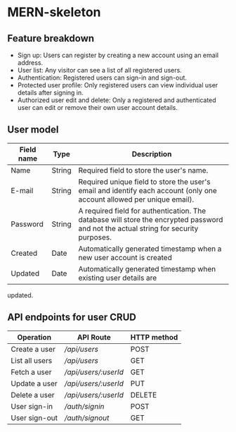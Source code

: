 # MERN-skeleton

## Feature breakdown

- Sign up: Users can register by creating a new account using an email
address.
- User list: Any visitor can see a list of all registered users.
- Authentication: Registered users can sign-in and sign-out.
- Protected user profile: Only registered users can view individual user
details after signing in.
- Authorized user edit and delete: Only a registered and authenticated user
can edit or remove their own user account details.

## User model

Field name | Type | Description
---------- | ---- | -----------
Name | String | Required field to store the user's name.
E-mail | String | Required unique field to store the user's email and identify each account (only one account allowed per unique email).
Password | String | A required field for authentication. The database will store the encrypted password and not the actual string for security purposes.
Created | Date | Automatically generated timestamp when a new user account is created
Updated | Date | Automatically generated timestamp when existing user details are
updated.

## API endpoints for user CRUD

Operation | API Route | HTTP method
--------- | --------- | -----------
Create a user | */api/users* | POST
List all users | */api/users* | GET
Fetch a user | */api/users/:userId* | GET
Update a user | */api/users/:userId* | PUT
Delete a user | */api/users/:userId* | DELETE
User sign-in | */auth/signin* | POST
User sign-out | */auth/signout* | GET
